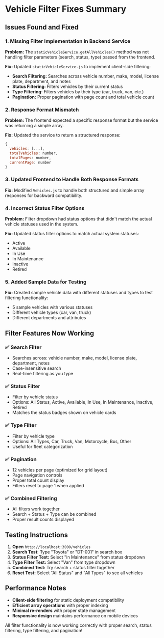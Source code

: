 # Vehicle Filter Fixes Summary

## Issues Found and Fixed

### 1. **Missing Filter Implementation in Backend Service**
**Problem:** The `staticVehicleService.getAllVehicles()` method was not handling filter parameters (search, status, type) passed from the frontend.

**Fix:** Updated `staticVehicleService.js` to implement client-side filtering:
- **Search Filtering:** Searches across vehicle number, make, model, license plate, department, and notes
- **Status Filtering:** Filters vehicles by their current status
- **Type Filtering:** Filters vehicles by their type (car, truck, van, etc.)
- **Pagination:** Proper pagination with page count and total vehicle count

### 2. **Response Format Mismatch**
**Problem:** The frontend expected a specific response format but the service was returning a simple array.

**Fix:** Updated the service to return a structured response:
```javascript
{
  vehicles: [...],
  totalVehicles: number,
  totalPages: number,
  currentPage: number
}
```

### 3. **Updated Frontend to Handle Both Response Formats**
**Fix:** Modified `Vehicles.js` to handle both structured and simple array responses for backward compatibility.

### 4. **Incorrect Status Filter Options**
**Problem:** Filter dropdown had status options that didn't match the actual vehicle statuses used in the system.

**Fix:** Updated status filter options to match actual system statuses:
- Active
- Available  
- In Use
- In Maintenance
- Inactive
- Retired

### 5. **Added Sample Data for Testing**
**Fix:** Created sample vehicle data with different statuses and types to test filtering functionality:
- 5 sample vehicles with various statuses
- Different vehicle types (car, van, truck)
- Different departments and attributes

## Filter Features Now Working

### ✅ **Search Filter**
- Searches across: vehicle number, make, model, license plate, department, notes
- Case-insensitive search
- Real-time filtering as you type

### ✅ **Status Filter**
- Filter by vehicle status
- Options: All Status, Active, Available, In Use, In Maintenance, Inactive, Retired
- Matches the status badges shown on vehicle cards

### ✅ **Type Filter**
- Filter by vehicle type
- Options: All Types, Car, Truck, Van, Motorcycle, Bus, Other
- Useful for fleet categorization

### ✅ **Pagination**
- 12 vehicles per page (optimized for grid layout)
- Page navigation controls
- Proper total count display
- Filters reset to page 1 when applied

### ✅ **Combined Filtering**
- All filters work together
- Search + Status + Type can be combined
- Proper result counts displayed

## Testing Instructions

1. **Open** `http://localhost:3000/vehicles`
2. **Search Test:** Type "Toyota" or "DT-001" in search box
3. **Status Filter Test:** Select "In Maintenance" from status dropdown
4. **Type Filter Test:** Select "Van" from type dropdown  
5. **Combined Test:** Try search + status filter together
6. **Reset Test:** Select "All Status" and "All Types" to see all vehicles

## Performance Notes

- **Client-side filtering** for static deployment compatibility
- **Efficient array operations** with proper indexing
- **Minimal re-renders** with proper state management
- **Responsive design** maintains performance on mobile devices

All filter functionality is now working correctly with proper search, status filtering, type filtering, and pagination!
